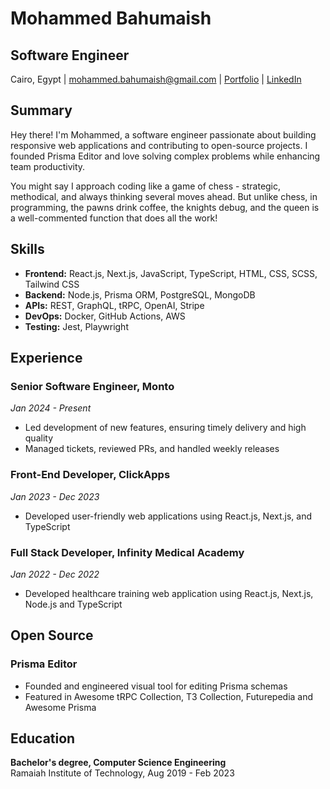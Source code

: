# Mohammed Bahumaish
## Software Engineer
Cairo, Egypt | mohammed.bahumaish@gmail.com | [Portfolio](https://mohammed-bahumaish.vercel.app/) | [LinkedIn](https://www.linkedin.com/in/mohammed-ba-humaish/)

## Summary
Hey there! I'm Mohammed, a software engineer passionate about building responsive web applications and contributing to open-source projects. I founded Prisma Editor and love solving complex problems while enhancing team productivity. 

You might say I approach coding like a game of chess - strategic, methodical, and always thinking several moves ahead. But unlike chess, in programming, the pawns drink coffee, the knights debug, and the queen is a well-commented function that does all the work!

## Skills
- **Frontend:** React.js, Next.js, JavaScript, TypeScript, HTML, CSS, SCSS, Tailwind CSS
- **Backend:** Node.js, Prisma ORM, PostgreSQL, MongoDB
- **APIs:** REST, GraphQL, tRPC, OpenAI, Stripe
- **DevOps:** Docker, GitHub Actions, AWS
- **Testing:** Jest, Playwright

## Experience
### Senior Software Engineer, Monto
*Jan 2024 - Present*
- Led development of new features, ensuring timely delivery and high quality
- Managed tickets, reviewed PRs, and handled weekly releases

### Front-End Developer, ClickApps
*Jan 2023 - Dec 2023*
- Developed user-friendly web applications using React.js, Next.js, and TypeScript

### Full Stack Developer, Infinity Medical Academy
*Jan 2022 - Dec 2022*
- Developed healthcare training web application using React.js, Next.js, Node.js and TypeScript

## Open Source
### Prisma Editor
- Founded and engineered visual tool for editing Prisma schemas
- Featured in Awesome tRPC Collection, T3 Collection, Futurepedia and Awesome Prisma

## Education
**Bachelor's degree, Computer Science Engineering**  
Ramaiah Institute of Technology, Aug 2019 - Feb 2023